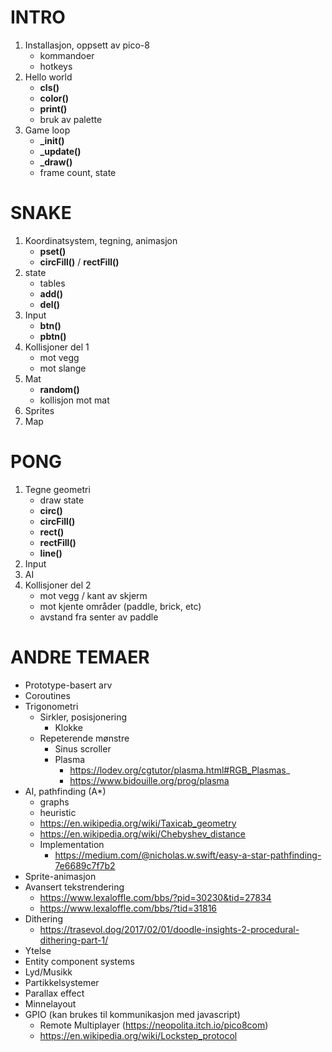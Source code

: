 # INTRO
1. Installasjon, oppsett av pico-8
   - kommandoer
   - hotkeys
2. Hello world 
    - **cls()**
    - **color()**
    - **print()**
    - bruk av palette
3. Game loop
    - **_init()**
    - **_update()**
    - **_draw()**
    - frame count, state

# SNAKE
1. Koordinatsystem, tegning, animasjon
    - **pset()**
    - **circFill()** /  **rectFill()**
1. state
    - tables
    - **add()**
    - **del()**
1. Input
    - **btn()**
    - **pbtn()**
1. Kollisjoner del 1
    - mot vegg
    - mot slange
1. Mat
    - **random()**
    - kollisjon mot mat
1. Sprites
1. Map


# PONG
1. Tegne geometri
    - draw state
    - **circ()**
    - **circFill()**
    - **rect()**
    - **rectFill()**
    - **line()**
1. Input 
1. AI
1. Kollisjoner del 2
    - mot vegg / kant av skjerm
    - mot kjente områder (paddle, brick, etc)
    - avstand fra senter av paddle


# ANDRE TEMAER
- Prototype-basert arv
- Coroutines
- Trigonometri
    - Sirkler, posisjonering
        - Klokke
    - Repeterende mønstre
        - Sinus scroller
        - Plasma
            - https://lodev.org/cgtutor/plasma.html#RGB_Plasmas_
            - https://www.bidouille.org/prog/plasma
- AI, pathfinding (A*) 
    - graphs
    - heuristic
    - https://en.wikipedia.org/wiki/Taxicab_geometry
    - https://en.wikipedia.org/wiki/Chebyshev_distance
    - Implementation
        - https://medium.com/@nicholas.w.swift/easy-a-star-pathfinding-7e6689c7f7b2
- Sprite-animasjon
- Avansert tekstrendering
    - https://www.lexaloffle.com/bbs/?pid=30230&tid=27834
    - https://www.lexaloffle.com/bbs/?tid=31816
- Dithering
    - https://trasevol.dog/2017/02/01/doodle-insights-2-procedural-dithering-part-1/
- Ytelse
- Entity component systems
- Lyd/Musikk
- Partikkelsystemer
- Parallax effect
- Minnelayout
- GPIO (kan brukes til kommunikasjon med javascript)
  - Remote Multiplayer (https://neopolita.itch.io/pico8com)
  - https://en.wikipedia.org/wiki/Lockstep_protocol
